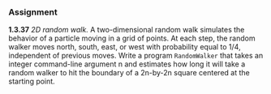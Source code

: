 ### Assignment
<b>1.3.37</b> <i>2D random walk.</i> A two-dimensional random walk simulates the behavior
of a particle moving in a grid of points. At each step, the random walker moves north,
south, east, or west with probability equal to 1/4, independent
of previous moves. Write a program `RandomWalker` that takes an integer command-line
argument n and estimates how long it will take a random walker to hit the boundary of a
2n-by-2n square centered at the starting point.
